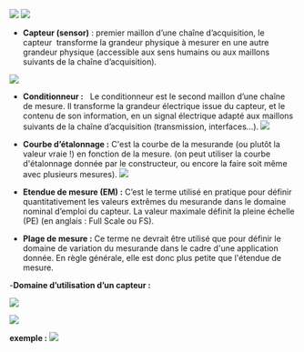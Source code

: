 
![](https://lh5.googleusercontent.com/QSJe6BHZ6cNWwmAkSVtQbfrz5dSo9eeEUl2KyMDEVc7U_R9dB2LXlUQZYBvtX9B8rpEmsMQ4MIvM9guyOrmbxKGvUGni5L60MeJG081NGcH4lqJ8Toy-3pDwNOjb-gSIPMWqOlFwpwXp7O46Ptd1yEPca5e4QFA1yMW6htVxz9gwg-HcwS_fztrCQvPFsQ)
![](https://lh3.googleusercontent.com/ejpwtRcI6DX9qr0-yb-mvSbh-qbJKoovtsOi5gi4bCwgOjS_7D0QlFY2bgRxglalC-QLYVSTVThaKwG80KQZNQ0H7aZRf_on_hz_9FcWx9zi_twBiXYBE7sSHMs7uhxBVv5WKRDjBeFzl90w4mZg1QQ8u1uVaa8mbxhaURut1LO5JIGeuYBOec05KyRmsw)


- **Capteur (sensor)** : premier maillon d’une chaîne d’acquisition, le capteur  transforme la grandeur physique à mesurer en une autre grandeur physique (accessible aux sens humains ou aux maillons suivants de la chaîne d’acquisition). 

![](https://lh4.googleusercontent.com/pYNLzHKiaq0PlrVZv0tp0X3Ao3B63Cnx-Ex2Ecifo3z-q4fO80CJURPUp8_V90t9GqUGOOJXM5ElXm7vrF5gx5Lm69qYpdKhtecI-JG8i2sjZIfkvEtJRT7fIg11Jg9gTutqzN5xTnZNzT8TnkrDIFgTpipWEsenCFiuOjHwdx8fGnjhjOC3uD22WnIn6A)

- **Conditionneur :**  
Le conditionneur est le second maillon d’une chaîne de mesure. Il transforme la grandeur électrique issue du capteur, et le contenu de son information, en un signal électrique adapté aux maillons suivants de la chaîne d’acquisition (transmission, interfaces...). ![](https://lh5.googleusercontent.com/gF7wmTtZwVRiQ3_wnapljzg81jqWwpAPVvTTJCGzv6kxPX1VR6iCvtwEwx83jAu4XMiJiYzfRjg34sjG7okRRlpLqYORZXUfnTYMkF4vAZ3VV3hXmdRZMSUPCMTgfzyvGWYkES56JnEefy_nHnvkW1RzrEv5K0eOBjHXQghoUubmrFpsPMPPh1ArN3iPOQ)

- **Courbe d’étalonnage :** 
C'est la courbe de la mesurande (ou plutôt la valeur vraie !) en fonction de la mesure. (on peut utiliser la courbe d'étalonnage donnée par le constructeur, ou encore la faire soit même avec plusieurs mesures).
![](https://lh5.googleusercontent.com/R-DWcop-AoKkOiE3jJTwc0wlLDCUnlHQanG7P9PfL3HPuVqjVDnbC3FJmMhuhTu5rQ454_dD984COrDmhKNp9mzbWMWgo870sli60eE0Qra3UZu1FUOiYxDULL2cEawOFNo4pRPO4lPiLuaSKkTVJlBABpO1P7k1vL-fsdcKvOnyFZbZh_JbfTPUE2lDwA)

- **Etendue de mesure (EM) :**
C’est le terme utilisé en pratique pour définir quantitativement les valeurs extrêmes du mesurande dans le domaine nominal d’emploi du capteur. La valeur maximale définit la pleine échelle (PE) (en anglais : Full Scale ou FS).


- **Plage de mesure :**
Ce terme ne devrait être utilisé que pour définir le domaine de variation du mesurande dans le cadre d'une application donnée. En règle générale, elle est donc plus petite que l'étendue de mesure.

  
-**Domaine d’utilisation d’un capteur :**

![](https://lh6.googleusercontent.com/YgMGzxR1qO7dDios3cU3KsunHNa4OdcMmDLoOkRK6zpKp2sQoLeAQmkWdXecOlqT3CwNHl3_KsTN17_kxGE1_gExB9TfQuerxHYEJYr5w2ywpDBOBJ4NmZgYUw2tjAS_tj3egks9A5eWLOG-y2hCO--PIEBPwur8eSu3al2UyHcNhmuK4CvfWndrRRKEtw)

![](https://lh6.googleusercontent.com/zOLo_4nUSmynXksu2oTX_vby8VFKFoMQR3i2qTg_xsZDImcJj6z2Q8_9w_8nWvU1TPN3dhGZ3RUWPRXN2BVHsAy3_rJsj0XjcU5YU_NuQ4uT5Md1gAcN08WJIzeEqLavkdyR7TxwVmiczpA78d_U01WEZRt7I5oIyHw14FaKcAL4x3ZAoOh8cWIB6_ZP5w)

**exemple :**
![](https://lh5.googleusercontent.com/aXPB6rLwYaYF2s5-gikEoUKeBHVPk9GeVExRiv7t3PsRBbyaApKv3iQKUPrd8VmtV_WZ3dIXDKrefHE91m37mJMGBraAZ2B4LAVvejSN6zODhd2Q4rReHnSq8cy5FEYlEKE1f9EQprld8Vxie1xfvh8l7afxZVPJBg7to0T6tox6HsSKPHDt3qu2IzP79g)